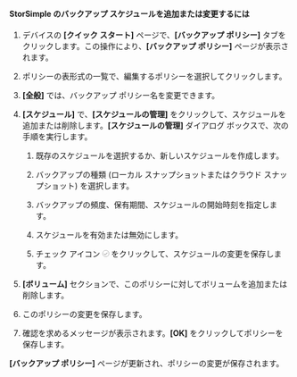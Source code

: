 
#### StorSimple のバックアップ スケジュールを追加または変更するには

1. デバイスの **[クイック スタート]** ページで、**[バックアップ ポリシー]** タブをクリックします。この操作により、**[バックアップ ポリシー]** ページが表示されます。

2. ポリシーの表形式の一覧で、編集するポリシーを選択してクリックします。

3. **[全般]** では、バックアップ ポリシー名を変更できます。

4. **[スケジュール]** で、**[スケジュールの管理]** をクリックして、スケジュールを追加または削除します。**[スケジュールの管理]** ダイアログ ボックスで、次の手順を実行します。

    1. 既存のスケジュールを選択するか、新しいスケジュールを作成します。

    2. バックアップの種類 (ローカル スナップショットまたはクラウド スナップショット) を選択します。

    3. バックアップの頻度、保有期間、スケジュールの開始時刻を指定します。

    4. スケジュールを有効または無効にします。

    5. チェック アイコン ![チェック マーク アイコン](./media/storsimple-add-modify-backup-schedule/HCS_CheckIcon-include.png) をクリックして、スケジュールの変更を保存します。

5. **[ボリューム]** セクションで、このポリシーに対してボリュームを追加または削除します。

6. このポリシーの変更を保存します。

7. 確認を求めるメッセージが表示されます。**[OK]** をクリックしてポリシーを保存します。

**[バックアップ ポリシー]** ページが更新され、ポリシーの変更が保存されます。
 

<!---HONumber=August15_HO6-->